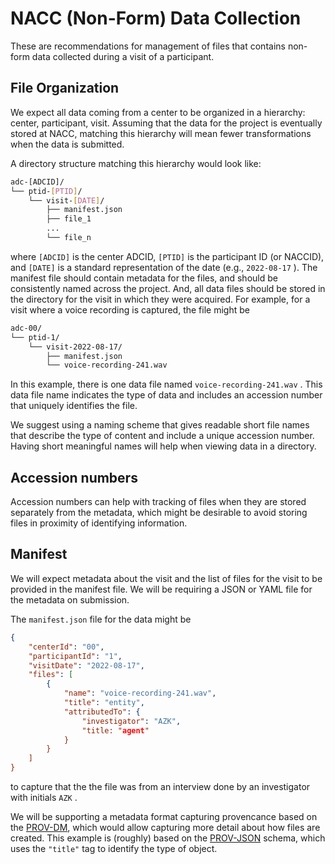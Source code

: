 # NACC (Non-Form) Data Collection

These are recommendations for management of files that contains non-form data collected during a visit of a participant.

## File Organization

We expect all data coming from a center to be organized in a hierarchy: center, participant, visit.
Assuming that the data for the project is eventually stored at NACC, matching this hierarchy will mean fewer transformations when the data is submitted.

A directory structure matching this hierarchy would look like:

```bash
adc-[ADCID]/ 
└── ptid-[PTID]/ 
    └── visit-[DATE]/ 
        ├── manifest.json 
        ├── file_1 
        ...
        └── file_n 
```

 
where `[ADCID]` is the center ADCID, `[PTID]` is the participant ID (or NACCID), and `[DATE]` is a standard representation of the date (e.g., `2022-08-17` ).
The manifest file should contain metadata for the files, and should be consistently named across the project.
And, all data files should be stored in the directory for the visit in which they were acquired. 
For example, for a visit where a voice recording is captured, the file might be 

```bash
adc-00/ 
└── ptid-1/ 
    └── visit-2022-08-17/ 
        ├── manifest.json 
        └── voice-recording-241.wav 
```

In this example, there is one data file named `voice-recording-241.wav` .
This data file name indicates the type of data and includes an accession number that uniquely identifies the file.

We suggest using a naming scheme that gives readable short file names that describe the type of content and include a unique accession number.
Having short meaningful names will help when viewing data in a directory.

## Accession numbers

Accession numbers can help with tracking of files when they are stored separately from the metadata, which might be desirable to avoid storing files in proximity of identifying information.

## Manifest

We will expect metadata about the visit and the list of files for the visit to be provided in the manifest file. 
We will be requiring a JSON or YAML file for the metadata on submission. 

The `manifest.json` file for the data might be 

```json
{
    "centerId": "00",
    "participantId": "1",
    "visitDate": "2022-08-17",
    "files": [
        {
            "name": "voice-recording-241.wav",
            "title": "entity",
            "attributedTo": {
                "investigator": "AZK",
                "title: "agent"
            }
        }
    ]
}
```

to capture that the the file was from an interview done by an investigator with initials `AZK` .

We will be supporting a metadata format capturing provencance based on the [PROV-DM](https://www.w3.org/TR/prov-dm/), which would allow capturing more detail about how files are created.
This example is (roughly) based on the [PROV-JSON](https://www.w3.org/Submission/prov-json/) schema, which uses the `"title"` tag to identify the type of object.
